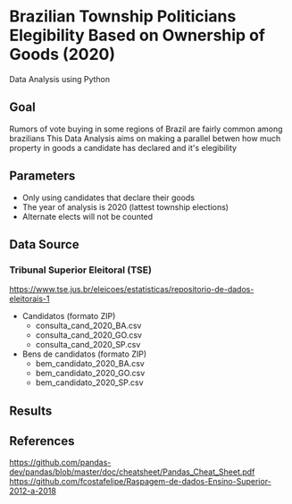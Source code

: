 # Brazilian Township Politicians Elegibility Based on Ownership of Goods (2020)
Data Analysis using Python
## Goal
Rumors of vote buying in some regions of Brazil are fairly common among brazilians
This Data Analysis aims on making a parallel betwen how much property in goods a candidate has declared and it's elegibility

## Parameters
   - Only using candidates that declare their goods
   - The year of analysis is 2020 (lattest township elections)
   - Alternate elects will not be counted
   
## Data Source
### Tribunal Superior Eleitoral (TSE)
https://www.tse.jus.br/eleicoes/estatisticas/repositorio-de-dados-eleitorais-1 
   - Candidatos (formato ZIP)
      - consulta_cand_2020_BA.csv
      - consulta_cand_2020_GO.csv
      - consulta_cand_2020_SP.csv
   - Bens de candidatos (formato ZIP)
      - bem_candidato_2020_BA.csv
      - bem_candidato_2020_GO.csv
      - bem_candidato_2020_SP.csv

## Results

## References
https://github.com/pandas-dev/pandas/blob/master/doc/cheatsheet/Pandas_Cheat_Sheet.pdf </br>
https://github.com/fcostafelipe/Raspagem-de-dados-Ensino-Superior-2012-a-2018
